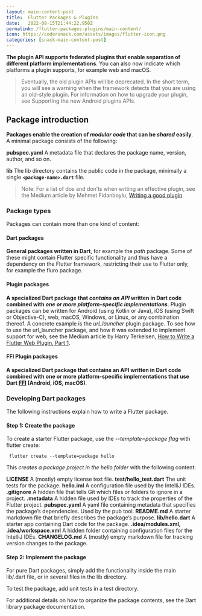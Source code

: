 ```yaml
---
layout: main-content-post
title:  Flutter Packages & Plugins
date:   2022-08-15T21:44:22.950Z
permalink: /flutter-packages-plugins/main-content/
icon: https://codersnack.com/assets/images/flutter-icon.png
categories: [snack-main-content-post]
---
```


**The plugin API supports federated plugins that enable separation of different platform implementations**. You can also now indicate which platforms a plugin supports, for example web and macOS.

> Eventually, the old plugin APIs will be deprecated. In the short term, you will see a warning when the framework detects that you are using an old-style plugin. For information on how to upgrade your plugin, see Supporting the new Android plugins APIs.


##  Package introduction

**Packages enable the creation of *modular code* that can be *shared* easily**. A minimal package consists of the following:

**pubspec.yaml**
A metadata file that declares the package name, version, author, and so on.

**lib**
The lib directory contains the public code in the package, minimally a single **```<package-name>.dart```**  file.
 
>Note: For a list of dos and don’ts when writing an effective plugin, see the Medium article by Mehmet Fidanboylu, [Writing a good plugin](https://medium.com/flutter/writing-a-good-flutter-plugin-1a561b986c9c).


###  Package types

Packages can contain more than one kind of content:


####  Dart packages

**General packages written in Dart**, for example the *path* package. Some of these might contain Flutter specific functionality and thus have a dependency on the Flutter framework, restricting their use to Flutter only, for example the fluro package.


####  Plugin packages

**A specialized Dart package that *contains an API* written in Dart code combined with *one or more platform-specific implementations***.
Plugin packages can be written for Android (using Kotlin or Java), iOS (using Swift or Objective-C), web, macOS, Windows, or Linux, or any combination thereof.
A concrete example is the *url_launcher* plugin package. To see how to use the url_launcher package, and how it was extended to implement support for web, see the Medium article by Harry Terkelsen, [How to Write a Flutter Web Plugin, Part 1](https://medium.com/flutter/how-to-write-a-flutter-web-plugin-5e26c689ea1).


####  FFI Plugin packages

**A specialized Dart package that contains an API written in Dart code combined with one or more platform-specific implementations that use Dart [FFI](https://dart.dev/guides/libraries/c-interop) (Android, iOS, macOS)**.


###  Developing Dart packages

The following instructions explain how to write a Flutter package.


####  Step 1: Create the package

To create a starter Flutter package, use the *--template=package flag* with flutter create:

```
 flutter create --template=package hello
```

This *creates a package project in the hello folder* with the following content:

**LICENSE**
A (mostly) empty license text file.
**test/hello_test.dart**
The unit tests for the package.
**hello.iml**
A configuration file used by the IntelliJ IDEs.
**.gitignore**
A hidden file that tells Git which files or folders to ignore in a project.
**.metadata**
A hidden file used by IDEs to track the properties of the Flutter project.
**pubspec.yaml**
A yaml file containing metadata that specifies the package’s dependencies. Used by the pub tool.
**README.md**
A starter markdown file that briefly describes the package’s purpose.
**lib/hello.dart**
A starter app containing Dart code for the package.
**.idea/modules.xml, .idea/workspace.xml**
A hidden folder containing configuration files for the IntelliJ IDEs.
**CHANGELOG.md**
A (mostly) empty markdown file for tracking version changes to the package.


####  Step 2: Implement the package

For pure Dart packages, simply add the functionality inside the main lib/<package name>.dart file, or in several files in the lib directory.

To test the package, add unit tests in a test directory.

For additional details on how to organize the package contents, see the Dart library package documentation.

